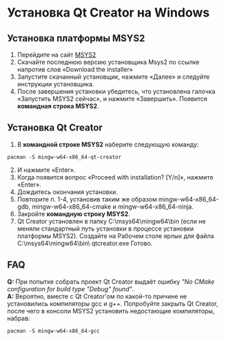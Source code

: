 # Установка Qt Creator на Windows
## Установка платформы MSYS2
1.	Перейдите на сайт [MSYS2](https://www.msys2.org)
2.	Скачайте последнюю версию установщика Msys2 по ссылке напротив слов «Download the installer»
3.	Запустите скачанный установщик, нажмите «Далее» и следуйте инструкции установщика.
4.	После завершения установки убедитесь, что установлена галочка «Запустить MSYS2 сейчас», и нажмите «Завершить». Появится **командная строка MSYS2**.
## Установка Qt Creator
1.	В **командной строке MSYS2** наберите следующую команду:
```
pacman -S mingw-w64-x86_64-qt-creator
```
2.	И нажмите «Enter».
3.	Когда появится вопрос «Proceed with installation? [Y/n]», нажмите «Enter».
4.	Дождитесь окончания установки.
5.	Повторите п. 1-4, установив таким же образом mingw-w64-x86_64-gdb, mingw-w64-x86_64-cmake и mingw-w64-x86_64-ninja.
6.	Закройте **командную строку MSYS2**.
7.	Qt Creator установлен в папку C:\msys64\mingw64\bin (если не меняли стандартный путь установки в процессе установки платформы MSYS2). Создайте на Рабочем столе ярлык для файла C:\msys64\mingw64\bin\ qtcreator.exe
Готово.

## FAQ
**Q:** При попытке собрать проект Qt Creator выдаёт ошибку *"No CMake configuration for build type "Debug" found"*.  
**A:** Вероятно, вместе с Qt Creator'ом по какой-то причине не установились компиляторы gcc и g++. Попробуйте закрыть Qt Creator, после чего в консоли MSYS2 установить недостающие компиляторы, набрав:
```
pacman -S mingw-w64-x86_64-gcc
```